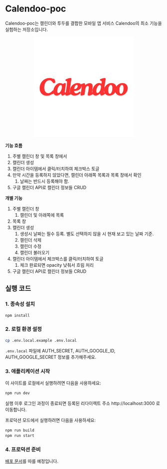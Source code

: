 # Calendoo-poc
Calendoo-poc는 캘린더와 투두를 결합한 모바일 앱 서비스 Calendoo의 최소 기능을 실험하는 저장소입니다.

<div align="center">
    <img src="./public/logo-prof-ver-red.png" alt="서비스 로고" width="320" height="320">
</div>


**기능 흐름**

1. 주별 캘린더 창 및 목록 창에서
2. 캘린더 생성
3. 캘린더 아이템에서 클릭/터치하여 체크박스 토글
4. 만약 시간을 등록하지 않았다면, 캘린더 아래쪽 목록과 목록 창에서 확인
    1. 날짜는 반드시 등록해야 함.
5. 구글 캘린더 API로 캘린더 정보들 CRUD

**개별 기능**

1. 주별 캘린더 창
    1. 캘린더 및 아래쪽에 목록
2. 목록 창
3. 캘린더 생성
    1. 생성시 날짜는 필수 등록. 별도 선택하지 않을 시 현재 보고 있는 날짜 기준.
    2. 캘린더 삭제
    3. 캘린더 수정
    4. 캘린더 불러오기
4. 캘린더 아이템에서 체크박스를 클릭/터치하여 토글
    1. 체크 완료되면 opacity 낮춰서 흐림 처리
5. 구글 캘린더 API로 캘린더 정보들 CRUD

## 실행 코드
### 1. 종속성 설치
```sh
npm install
```

### 2. 로컬 환경 설정
```sh
cp .env.local.example .env.local
```

```.env.local``` 파일에 AUTH_SECRET, AUTH_GOOGLE_ID, AUTH_GOOGLE_SECRET 정보를 추가해주세요.



### 3. 애플리케이션 시작

이 사이트를 로컬에서 실행하려면 다음을 사용하세요:

```sh
npm run dev
```
실행 이후 로그인 과정이 종료되면 등록된 리다이렉트 주소 http://localhost:3000 로 이동합니다.

프로덕션 모드에서 실행하려면 다음을 사용하세요:

```sh
npm run build
npm run start
```

### 4. 프로덕션 준비

[배포 문서](https://authjs.dev/getting-started/deployment)를 따를 예정입니다.




